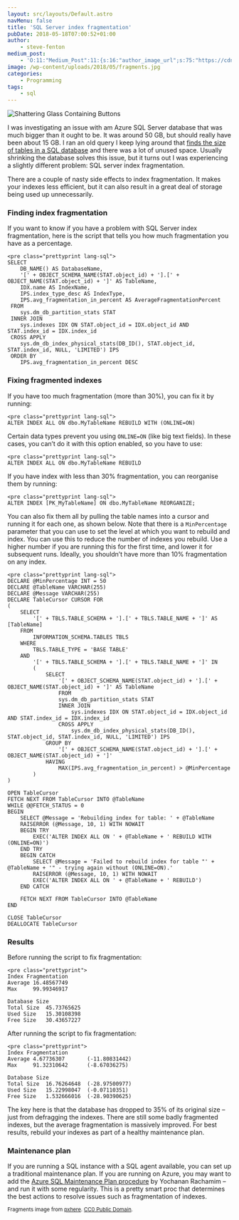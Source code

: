 ```yaml
---
layout: src/layouts/Default.astro
navMenu: false
title: 'SQL Server index fragmentation'
pubDate: 2018-05-18T07:00:52+01:00
author:
    - steve-fenton
medium_post:
    - 'O:11:"Medium_Post":11:{s:16:"author_image_url";s:75:"https://cdn-images-1.medium.com/fit/c/400/400/1*eXkhfEuF41g5W_xnc_ydLA.jpeg";s:10:"author_url";s:38:"https://medium.com/@steve.fenton.co.uk";s:11:"byline_name";N;s:12:"byline_email";N;s:10:"cross_link";s:3:"yes";s:2:"id";s:11:"3af181dccac";s:21:"follower_notification";s:3:"yes";s:7:"license";s:19:"all-rights-reserved";s:14:"publication_id";s:2:"-1";s:6:"status";s:5:"draft";s:3:"url";s:50:"https://medium.com/@steve.fenton.co.uk/3af181dccac";}'
image: /wp-content/uploads/2018/05/fragments.jpg
categories:
    - Programming
tags:
    - sql
---
```


![Shattering Glass Containing Buttons](/wp-content/uploads/2018/05/fragments-1024x680.jpg)

I was investigating an issue with am Azure SQL Server database that was much bigger than it ought to be. It was around 50 GB, but should really have been about 15 GB. I ran an old query I keep lying around that [finds the size of tables in a SQL database](https://www.stevefenton.co.uk/2016/05/finding-table-sizes-in-sql-server/) and there was a lot of unused space. Usually shrinking the database solves this issue, but it turns out I was experiencing a slightly different problem: SQL server index fragmentation.

There are a couple of nasty side effects to index fragmentation. It makes your indexes less efficient, but it can also result in a great deal of storage being used up unnecessarily.

### Finding index fragmentation

If you want to know if you have a problem with SQL Server index fragmentation, here is the script that tells you how much fragmentation you have as a percentage.

```
<pre class="prettyprint lang-sql">
SELECT
    DB_NAME() AS DatabaseName,
    '[' + OBJECT_SCHEMA_NAME(STAT.object_id) + '].[' + OBJECT_NAME(STAT.object_id) + ']' AS TableName,
    IDX.name AS IndexName,
    IPS.index_type_desc AS IndexType,
    IPS.avg_fragmentation_in_percent AS AverageFragmentationPercent
 FROM
    sys.dm_db_partition_stats STAT
 INNER JOIN
    sys.indexes IDX ON STAT.object_id = IDX.object_id AND STAT.index_id = IDX.index_id
 CROSS APPLY
    sys.dm_db_index_physical_stats(DB_ID(), STAT.object_id, STAT.index_id, NULL, 'LIMITED') IPS
 ORDER BY
    IPS.avg_fragmentation_in_percent DESC
```

### Fixing fragmented indexes

If you have too much fragmentation (more than 30%), you can fix it by running:

```
<pre class="prettyprint lang-sql">
ALTER INDEX ALL ON dbo.MyTableName REBUILD WITH (ONLINE=ON)
```

Certain data types prevent you using `ONLINE=ON` (like big text fields). In these cases, you can’t do it with this option enabled, so you have to use:

```
<pre class="prettyprint lang-sql">
ALTER INDEX ALL ON dbo.MyTableName REBUILD
```

If you have index with less than 30% fragmentation, you can reorganise them by running:

```
<pre class="prettyprint lang-sql">
ALTER INDEX [PK_MyTableName] ON dbo.MyTableName REORGANIZE;
```

You can also fix them all by pulling the table names into a cursor and running it for each one, as shown below. Note that there is a `MinPercentage` parameter that you can use to set the level at which you want to rebuild and index. You can use this to reduce the number of indexes you rebuild. Use a higher number if you are running this for the first time, and lower it for subsequent runs. Ideally, you shouldn’t have more than 10% fragmentation on any index.

```
<pre class="prettyprint lang-sql">
DECLARE @MinPercentage INT = 50
DECLARE @TableName VARCHAR(255)
DECLARE @Message VARCHAR(255)
DECLARE TableCursor CURSOR FOR
(
    SELECT
        '[' + TBLS.TABLE_SCHEMA + '].[' + TBLS.TABLE_NAME + ']' AS [TableName]
    FROM
        INFORMATION_SCHEMA.TABLES TBLS
    WHERE
        TBLS.TABLE_TYPE = 'BASE TABLE'
    AND
        '[' + TBLS.TABLE_SCHEMA + '].[' + TBLS.TABLE_NAME + ']' IN
        (
            SELECT
                '[' + OBJECT_SCHEMA_NAME(STAT.object_id) + '].[' + OBJECT_NAME(STAT.object_id) + ']' AS TableName
                FROM
                sys.dm_db_partition_stats STAT
                INNER JOIN
                    sys.indexes IDX ON STAT.object_id = IDX.object_id AND STAT.index_id = IDX.index_id
                CROSS APPLY
                    sys.dm_db_index_physical_stats(DB_ID(), STAT.object_id, STAT.index_id, NULL, 'LIMITED') IPS
            GROUP BY
                '[' + OBJECT_SCHEMA_NAME(STAT.object_id) + '].[' + OBJECT_NAME(STAT.object_id) + ']'
            HAVING
                MAX(IPS.avg_fragmentation_in_percent) > @MinPercentage
        )
)
 
OPEN TableCursor
FETCH NEXT FROM TableCursor INTO @TableName
WHILE @@FETCH_STATUS = 0
BEGIN
    SELECT @Message = 'Rebuilding index for table: ' + @TableName
    RAISERROR (@Message, 10, 1) WITH NOWAIT
    BEGIN TRY
        EXEC('ALTER INDEX ALL ON ' + @TableName + ' REBUILD WITH (ONLINE=ON)')
    END TRY
    BEGIN CATCH
        SELECT @Message = 'Failed to rebuild index for table "' + @TableName + '" - trying again without (ONLINE=ON).'
        RAISERROR (@Message, 10, 1) WITH NOWAIT
        EXEC('ALTER INDEX ALL ON ' + @TableName + ' REBUILD')
    END CATCH

    FETCH NEXT FROM TableCursor INTO @TableName
END
 
CLOSE TableCursor
DEALLOCATE TableCursor
```

### Results

Before running the script to fix fragmentation:

```
<pre class="prettyprint">
Index Fragmentation
Average 16.48567749
Max     99.99346917

Database Size
Total Size  45.73765625
Used Size   15.30108398
Free Size   30.43657227
```

After running the script to fix fragmentation:

```
<pre class="prettyprint">
Index Fragmentation
Average 4.67736307       (-11.80831442)
Max     91.32310642      (-8.67036275)

Database Size
Total Size  16.76264648  (-28.97500977)
Used Size   15.22998047  (-0.07110351)
Free Size   1.532666016  (-28.90390625)
```

The key here is that the database has dropped to 35% of its original size – just from defragging the indexes. There are still some badly fragmented indexes, but the average fragmentation is massively improved. For best results, rebuild your indexes as part of a healthy maintenance plan.

### Maintenance plan

If you are running a SQL instance with a SQL agent available, you can set up a traditional maintenance plan. If you are running on Azure, you may want to add the [Azure SQL Maintenance Plan procedure](https://raw.githubusercontent.com/yochananrachamim/AzureSQL/master/AzureSQLMaintenance.txt) by Yochanan Rachamim – and run it with some regularity. This is a pretty smart proc that determines the best actions to resolve issues such as fragmentation of indexes.

<small>Fragments image from [pxhere](https://pxhere.com/en/photo/760407). [CC0 Public Domain](https://creativecommons.org/publicdomain/zero/1.0/).</small>